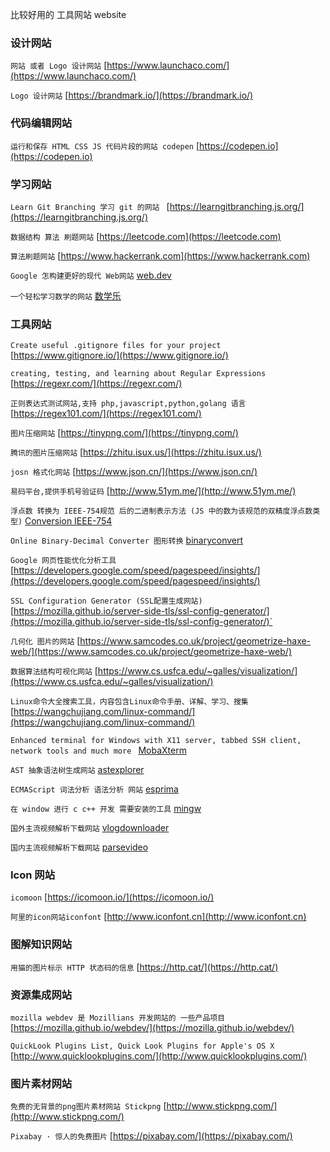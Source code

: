比较好用的  工具网站 website

### 设计网站

`网站 或者 Logo 设计网站` [https://www.launchaco.com/](https://www.launchaco.com/)

`Logo 设计网站` [https://brandmark.io/](https://brandmark.io/)

### 代码编辑网站

`运行和保存 HTML CSS JS 代码片段的网站 codepen` [https://codepen.io](https://codepen.io)

### 学习网站

`Learn Git Branching 学习 git 的网站 ` [https://learngitbranching.js.org/](https://learngitbranching.js.org/)

`数据结构 算法 刷题网站` [https://leetcode.com](https://leetcode.com)

`算法刷题网站` [https://www.hackerrank.com](https://www.hackerrank.com)

`Google 怎构建更好的现代 Web网站` [web.dev](https://web.dev/)

`一个轻松学习数学的网站` [数学乐](http://shuxuele.com/)



### 工具网站

`Create useful .gitignore files for your project` [https://www.gitignore.io/](https://www.gitignore.io/)

`creating, testing, and learning about Regular Expressions` [https://regexr.com/](https://regexr.com/)

`正则表达式测试网站,支持 php,javascript,python,golang 语言`  [https://regex101.com/](https://regex101.com/)

`图片压缩网站` [https://tinypng.com/](https://tinypng.com/)

`腾讯的图片压缩网站` [https://zhitu.isux.us/](https://zhitu.isux.us/)

`josn 格式化网站` [https://www.json.cn/](https://www.json.cn/)

`易码平台,提供手机号验证码` [http://www.51ym.me/](http://www.51ym.me/)

`浮点数 转换为 IEEE-754规范 后的二进制表示方法 (JS 中的数为该规范的双精度浮点数类型)` [Conversion IEEE-754](https://babbage.cs.qc.cuny.edu/IEEE-754.old/Decimal.html)

`Online Binary-Decimal Converter 图形转换` [binaryconvert](http://www.binaryconvert.com/index.html)

`Google 网页性能优化分析工具` [https://developers.google.com/speed/pagespeed/insights/](https://developers.google.com/speed/pagespeed/insights/)

`SSL Configuration Generator (SSL配置生成网站)` [https://mozilla.github.io/server-side-tls/ssl-config-generator/](https://mozilla.github.io/server-side-tls/ssl-config-generator/)`

`几何化 图片的网站` [https://www.samcodes.co.uk/project/geometrize-haxe-web/](https://www.samcodes.co.uk/project/geometrize-haxe-web/)

`数据算法结构可视化网站` [https://www.cs.usfca.edu/~galles/visualization/](https://www.cs.usfca.edu/~galles/visualization/)

`Linux命令大全搜索工具，内容包含Linux命令手册、详解、学习、搜集` [https://wangchujiang.com/linux-command/](https://wangchujiang.com/linux-command/)

`Enhanced terminal for Windows with X11 server, tabbed SSH client, network tools and much more
` [MobaXterm](https://mobaxterm.mobatek.net/)

`AST 抽象语法树生成网站` [astexplorer](https://astexplorer.net/)

`ECMAScript 词法分析 语法分析 网站` [esprima](http://esprima.org/)

`在 window 进行 c c++ 开发 需要安装的工具` [mingw](http://mingw.org/)

`国外主流视频解析下载网站` [vlogdownloader](https://www.vlogdownloader.com/)

`国内主流视频解析下载网站` [parsevideo](https://www.parsevideo.com/)



### Icon 网站

`icomoon` [https://icomoon.io/](https://icomoon.io/)

`阿里的icon网站iconfont` [http://www.iconfont.cn](http://www.iconfont.cn)

### 图解知识网站

`用猫的图片标示 HTTP 状态码的信息` [https://http.cat/](https://http.cat/)

### 资源集成网站

`mozilla webdev 是 Mozillians 开发网站的 一些产品项目` [https://mozilla.github.io/webdev/](https://mozilla.github.io/webdev/)

`QuickLook Plugins List, Quick Look Plugins for Apple's OS X` [http://www.quicklookplugins.com/](http://www.quicklookplugins.com/)


### 图片素材网站

`免费的无背景的png图片素材网站 Stickpng` [http://www.stickpng.com/](http://www.stickpng.com/)

`Pixabay · 惊人的免费图片` [https://pixabay.com/](https://pixabay.com/)



